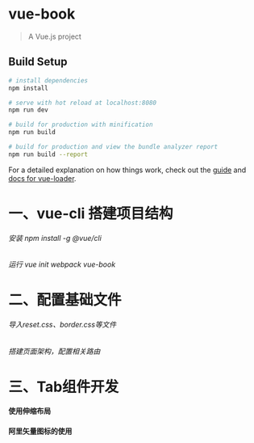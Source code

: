 # vue-book

> A Vue.js project

## Build Setup

``` bash
# install dependencies
npm install

# serve with hot reload at localhost:8080
npm run dev

# build for production with minification
npm run build

# build for production and view the bundle analyzer report
npm run build --report
```

For a detailed explanation on how things work, check out the [guide](http://vuejs-templates.github.io/webpack/) and [docs for vue-loader](http://vuejs.github.io/vue-loader).

# 一、vue-cli 搭建项目结构
###### 安装  npm install -g @vue/cli
###### 运行  vue init webpack vue-book

# 二、配置基础文件
###### 导入reset.css、border.css等文件
###### 搭建页面架构，配置相关路由

# 三、Tab组件开发
#### 使用伸缩布局
#### 阿里矢量图标的使用

